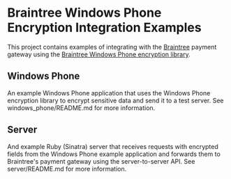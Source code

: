 # Braintree Windows Phone Encryption Integration Examples

This project contains examples of integrating with the [Braintree](http://www.braintreepaymentsolutions.com/)
payment gateway using the [Braintree Windows Phone encryption library](https://github.com/braintree/braintree_windows_phone_encryption).

## Windows Phone

An example Windows Phone application that uses the Windows Phone encryption library to encrypt sensitive data and send it to a test server.
See windows_phone/README.md for more information.

## Server

And example Ruby (Sinatra) server that receives requests with encrypted fields from the Windows Phone example application and forwards them
to Braintree's payment gateway using the server-to-server API.  See server/README.md for more information.
